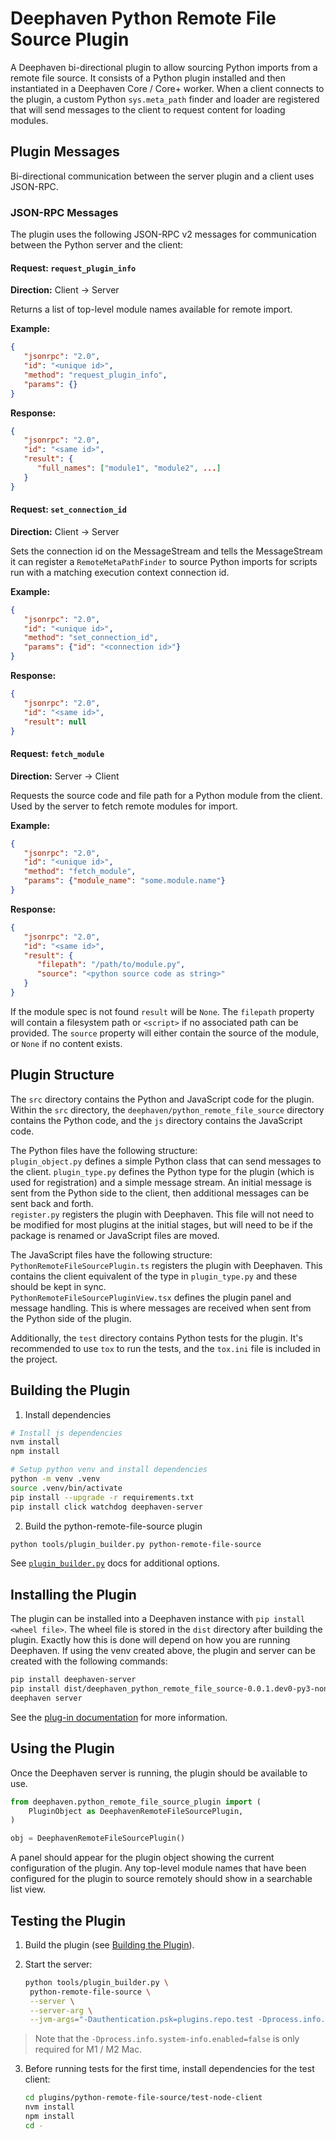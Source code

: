 # Deephaven Python Remote File Source Plugin

A Deephaven bi-directional plugin to allow sourcing Python imports from a remote file source. It consists of a Python plugin installed and then instantiated in a Deephaven Core / Core+ worker. When a client connects to the plugin, a custom Python `sys.meta_path` finder and loader are registered that will send messages to the client to request content for loading modules.

## Plugin Messages
Bi-directional communication between the server plugin and a client uses JSON-RPC.

### JSON-RPC Messages

The plugin uses the following JSON-RPC v2 messages for communication between the Python server and the client:

#### Request: `request_plugin_info`
**Direction:** Client → Server

Returns a list of top-level module names available for remote import.

**Example:**
```json
{
   "jsonrpc": "2.0",
   "id": "<unique id>",
   "method": "request_plugin_info",
   "params": {}
}
```

**Response:**
```json
{
   "jsonrpc": "2.0",
   "id": "<same id>",
   "result": {
      "full_names": ["module1", "module2", ...]
   }
}
```

#### Request: `set_connection_id`
**Direction:** Client → Server

Sets the connection id on the MessageStream and tells the MessageStream it can register a `RemoteMetaPathFinder` to source Python imports for scripts run with a matching execution context connection id.

**Example:**
```json
{
   "jsonrpc": "2.0",
   "id": "<unique id>",
   "method": "set_connection_id",
   "params": {"id": "<connection id>"}
}
```

**Response:**
```json
{
   "jsonrpc": "2.0",
   "id": "<same id>",
   "result": null
}
```

#### Request: `fetch_module`
**Direction:** Server → Client

Requests the source code and file path for a Python module from the client. Used by the server to fetch remote modules for import.

**Example:**
```json
{
   "jsonrpc": "2.0",
   "id": "<unique id>",
   "method": "fetch_module",
   "params": {"module_name": "some.module.name"}
}
```

**Response:**
```json
{
   "jsonrpc": "2.0",
   "id": "<same id>",
   "result": {
      "filepath": "/path/to/module.py",
      "source": "<python source code as string>"
   }
}
```
If the module spec is not found `result` will be `None`. The `filepath` property will contain a filesystem path or `<script>` if no associated path can be provided. The `source` property will either contain the source of the module, or `None` if no content exists.

## Plugin Structure

The `src` directory contains the Python and JavaScript code for the plugin.  
Within the `src` directory, the `deephaven/python_remote_file_source` directory contains the Python code, and the `js` directory contains the JavaScript code.  

The Python files have the following structure:  
`plugin_object.py` defines a simple Python class that can send messages to the client.
`plugin_type.py` defines the Python type for the plugin (which is used for registration) and a simple message stream. An initial message is sent from the Python side to the client, then additional messages can be sent back and forth.  
`register.py` registers the plugin with Deephaven. This file will not need to be modified for most plugins at the initial stages, but will need to be if the package is renamed or JavaScript files are moved.

The JavaScript files have the following structure:  
`PythonRemoteFileSourcePlugin.ts` registers the plugin with Deephaven. This contains the client equivalent of the type in `plugin_type.py` and these should be kept in sync.  
`PythonRemoteFileSourcePluginView.tsx` defines the plugin panel and message handling. This is where messages are received when sent from the Python side of the plugin. 

Additionally, the `test` directory contains Python tests for the plugin.
It's recommended to use `tox` to run the tests, and the `tox.ini` file is included in the project.  

## Building the Plugin

1. Install dependencies
```sh
# Install js dependencies
nvm install
npm install

# Setup python venv and install dependencies
python -m venv .venv
source .venv/bin/activate
pip install --upgrade -r requirements.txt
pip install click watchdog deephaven-server
```

2. Build the python-remote-file-source plugin
```sh
python tools/plugin_builder.py python-remote-file-source
```

See [`plugin_builder.py`](../../README.md#using-plugin_builderpy) docs for additional options.

## Installing the Plugin

The plugin can be installed into a Deephaven instance with `pip install <wheel file>`.
The wheel file is stored in the `dist` directory after building the plugin.
Exactly how this is done will depend on how you are running Deephaven.
If using the venv created above, the plugin and server can be created with the following commands:
```sh
pip install deephaven-server
pip install dist/deephaven_python_remote_file_source-0.0.1.dev0-py3-none-any.whl
deephaven server
```
See the [plug-in documentation](https://deephaven.io/core/docs/how-to-guides/install-use-plugins/) for more information.

## Using the Plugin

Once the Deephaven server is running, the plugin should be available to use.

```python
from deephaven.python_remote_file_source_plugin import (
    PluginObject as DeephavenRemoteFileSourcePlugin,
)

obj = DeephavenRemoteFileSourcePlugin()
```

A panel should appear for the plugin object showing the current configuration of the plugin. Any top-level module names that have been configured for the plugin to source remotely should show in a searchable list view.

## Testing the Plugin


1. Build the plugin (see [Building the Plugin](#building-the-plugin)).
2. Start the server:

   ```sh
   python tools/plugin_builder.py \
    python-remote-file-source \
    --server \
    --server-arg \
    --jvm-args="-Dauthentication.psk=plugins.repo.test -Dprocess.info.system-info.enabled=false"
   ```
> Note that the `-Dprocess.info.system-info.enabled=false` is only required for M1 / M2 Mac.

3. Before running tests for the first time, install dependencies for the test client:
   ```sh
   cd plugins/python-remote-file-source/test-node-client
   nvm install
   npm install
   cd -
   ```

